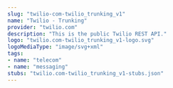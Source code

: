 ```yaml
---
slug: "twilio-com-twilio_trunking_v1"
name: "Twilio - Trunking"
provider: "twilio.com"
description: "This is the public Twilio REST API."
logo: "twilio.com-twilio_trunking_v1-logo.svg"
logoMediaType: "image/svg+xml"
tags:
- name: "telecom"
- name: "messaging"
stubs: "twilio.com-twilio_trunking_v1-stubs.json"
---
```

